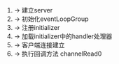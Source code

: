 1. -> 建立server
2. -> 初始化eventLoopGroup 
3. -> 注册initializer 
4. -> 加载initializer中的handler处理器
5. -> 客户端连接建立
6. -> 执行回调方法 channelRead0